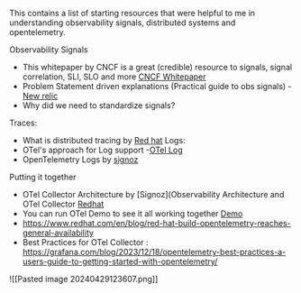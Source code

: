 This contains a list of starting resources that were helpful to me in understanding observability signals, distributed systems and opentelemetry. 

Observability Signals
- This whitepaper by CNCF is a great (credible) resource to signals, signal correlation, SLI, SLO and more [CNCF Whitepaper](https://github.com/cncf/tag-observability/blob/main/whitepaper.md#references)
- Problem Statement driven explanations (Practical guide to obs signals) - [New relic](https://github.com/cncf/tag-observability/blob/main/whitepaper.md#references )
- Why did we need to standardize signals?

Traces:
- What is distributed tracing by [Red hat](https://www.redhat.com/en/blog/the-path-to-distributed-tracing-an-openshift-observability-adventure)
Logs: 
- OTel's approach for Log support -[OTel Log](https://opentelemetry.io/docs/specs/otel/logs/)
- OpenTelemetry Logs by [signoz](https://signoz.io/blog/opentelemetry-logs/#what-are-opentelemetry-logs)

Putting it together
- OTel Collector Architecture by [Signoz](Observability Architecture and OTel Collector [Redhat](https://www.redhat.com/en/blog/red-hat-build-opentelemetry-reaches-general-availability)
- You can run OTel Demo to see it all working together [Demo](https://aws.plainenglish.io/a-deep-dive-into-opentelemetry-running-the-opentelemetry-demo-7ec4fd436136)
- https://www.redhat.com/en/blog/red-hat-build-opentelemetry-reaches-general-availability
- Best Practices for OTel Collector : https://grafana.com/blog/2023/12/18/opentelemetry-best-practices-a-users-guide-to-getting-started-with-opentelemetry/




![[Pasted image 20240429123607.png]]
